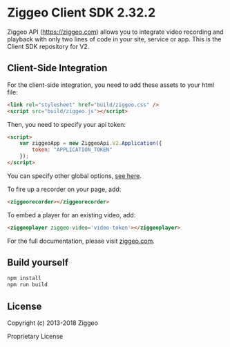# Ziggeo Client SDK 2.32.2


Ziggeo API (https://ziggeo.com) allows you to integrate video recording and playback with only
two lines of code in your site, service or app. This is the Client SDK repository for V2.


## Client-Side Integration

For the client-side integration, you need to add these assets to your html file:

```html 
<link rel="stylesheet" href="build/ziggeo.css" /> 
<script src="build/ziggeo.js"></script> 
```

Then, you need to specify your api token:
```html 
<script>
	var ziggeoApp = new ZiggeoApi.V2.Application({
		token: "APPLICATION_TOKEN"
	}); 
</script>
```

You can specify other global options, [see here](https://ziggeo.com/docs).

To fire up a recorder on your page, add:
```html 
<ziggeorecorder></ziggeorecorder> 
``` 

To embed a player for an existing video, add:
```html 
<ziggeoplayer ziggeo-video='video-token'></ziggeoplayer> 
``` 

For the full documentation, please visit [ziggeo.com](https://ziggeo.com/docs).


## Build yourself

```bash
npm install
npm run build
```


## License

Copyright (c) 2013-2018 Ziggeo
 
Proprietary License
